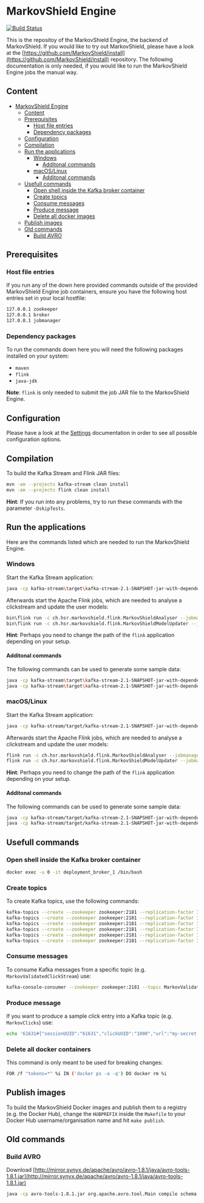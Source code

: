 # MarkovShield Engine

[![Build Status](https://travis-ci.org/MarkovShield/architecture_prototype.svg?branch=develop)](https://travis-ci.org/MarkovShield/architecture_prototype)

This is the repositoy of the MarkovShield Engine, the backend of MarkovShield. If you would like to try out MarkovShield, please have a look at the [https://github.com/MarkovShield/install](https://github.com/MarkovShield/install) repository. The following documentation is only needed, if you would like to run the MarkovShield Engine jobs the manual way.

## Content
* [MarkovShield Engine](#markovshield-engine)
	* [Content](#content)
	* [Prerequisites](#prerequisites)
		* [Host file entries](#host-file-entries)
		* [Dependency packages](#dependency-packages)
	* [Configuration](#configuration)
	* [Compilation](#compilation)
	* [Run the applications](#run-the-applications)
		* [Windows](#windows)
			* [Additonal commands](#additonal-commands)
		* [macOS/Linux](#macoslinux)
			* [Additonal commands](#additonal-commands)
	* [Usefull commands](#usefull-commands)
		* [Open shell inside the Kafka broker container](#open-shell-inside-the-kafka-broker-container)
		* [Create topics](#create-topics)
		* [Consume messages](#consume-messages)
		* [Produce message](#produce-message)
		* [Delete all docker images](#delete-all-docker-images)
	* [Publish images](#publish-images)
	* [Old commands](#old-commands)
		* [Build AVRO](#build-avro)


## Prerequisites

### Host file entries
If you run any of the down here provided commands outside of the provided MarkovShield Engine job containers, ensure you have the following host entries set in your local hostfile:
```bash
127.0.0.1 zookeeper
127.0.0.1 broker
127.0.0.1 jobmanager
```

### Dependency packages
To run the commands down here you will need the following packages installed on your system:

*  `maven`
*  `flink`
*  `java-jdk`

**Note**: `flink` is only needed to submit the job JAR file to the MarkovShield Engine.

## Configuration
Please have a look at the [Settings](documentations/SETTINGS.md) documentation in order to see all possible configuration options.

## Compilation
To build the Kafka Stream and Flink JAR files:
```bash
mvn -am --projects kafka-stream clean install
mvn -am --projects flink clean install
```
**Hint**: If you run into any problems, try to run these commands with the parameter `-DskipTests`.

## Run the applications
Here are the commands listed which are needed to run the MarkovShield Engine.

### Windows
Start the Kafka Stream application:
```bash
java -cp kafka-stream\target\kafka-stream-2.1-SNAPSHOT-jar-with-dependencies.jar ch.hsr.markovshield.kafkastream.application.MarkovShieldClickstreams
```

Afterwards start the Apache Flink jobs, which are needed to analyse a clickstream and update the user models:
```bash
bin\flink run -c ch.hsr.markovshield.flink.MarkovShieldAnalyser --jobmanager jobmanager:6123 C:\Users\<USER>\Documents\architecture_prototype\flink\target\flink-2.1-SNAPSHOT-jar-with-dependencies.jar
bin\flink run -c ch.hsr.markovshield.flink.MarkovShieldModelUpdater --jobmanager jobmanager:6123 C:\Users\<USER>\Documents\architecture_prototype\flink\target\flink-2.1-SNAPSHOT-jar-with-dependencies.jar
```
**Hint**: Perhaps you need to change the path of the `flink` application depending on your setup.

#### Additonal commands
The following commands can be used to generate some sample data:
```bash
java -cp kafka-stream\target\kafka-stream-2.1-SNAPSHOT-jar-with-dependencies.jar ch.hsr.markovshield.kafkastream.development_tools.generators.MarkovModelGenerator
java -cp kafka-stream\target\kafka-stream-2.1-SNAPSHOT-jar-with-dependencies.jar ch.hsr.markovshield.kafkastream.development_tools.generators.MarkovClickAndLoginGenerator
```

### macOS/Linux
Start the Kafka Stream application:
```bash
java -cp kafka-stream/target/kafka-stream-2.1-SNAPSHOT-jar-with-dependencies.jar ch.hsr.markovshield.kafkastream.application.MarkovShieldClickstreams
```

Afterwards start the Apache Flink jobs, which are needed to analyse a clickstream and update the user models:
```bash
flink run -c ch.hsr.markovshield.flink.MarkovShieldAnalyser --jobmanager jobmanager:6123 flink/target/flink-2.1-SNAPSHOT-jar-with-dependencies.jar
flink run -c ch.hsr.markovshield.flink.MarkovShieldModelUpdater --jobmanager jobmanager:6123 flink/target/flink-2.1-SNAPSHOT-jar-with-dependencies.jar
```
**Hint**: Perhaps you need to change the path of the `flink` application depending on your setup.

#### Additonal commands
The following commands can be used to generate some sample data:
```bash
java -cp kafka-stream/target/kafka-stream-2.1-SNAPSHOT-jar-with-dependencies.jar ch.hsr.markovshield.kafkastream.development_tools.generators.MarkovModelGenerator
java -cp kafka-stream/target/kafka-stream-2.1-SNAPSHOT-jar-with-dependencies.jar ch.hsr.markovshield.kafkastream.development_tools.generators.MarkovClickAndLoginGenerator
```

## Usefull commands

### Open shell inside the Kafka broker container
```bash
docker exec -u 0 -it deployment_broker_1 /bin/bash
```
### Create topics
To create Kafka topics, use the following commands:
```bash
kafka-topics --create --zookeeper zookeeper:2181 --replication-factor 1 --partitions 1 --topic MarkovLogins
kafka-topics --create --zookeeper zookeeper:2181 --replication-factor 1 --partitions 1 --topic MarkovClicks
kafka-topics --create --zookeeper zookeeper:2181 --replication-factor 1 --partitions 1 --topic MarkovUserModels
kafka-topics --create --zookeeper zookeeper:2181 --replication-factor 1 --partitions 1 --topic MarkovClickStreams
kafka-topics --create --zookeeper zookeeper:2181 --replication-factor 1 --partitions 1 --topic MarkovClickStreamAnalysis
kafka-topics --create --zookeeper zookeeper:2181 --replication-factor 1 --partitions 1 --topic MarkovValidatedClickStream
```

### Consume messages
To consume Kafka messages from a specific topic (e.g. `MarkovValidatedClickStream`) use:
```bash
kafka-console-consumer --zookeeper zookeeper:2181 --topic MarkovValidatedClickStream --from-beginning --property print.key=true
```

### Produce message
If you want to produce a sample click entry into a Kafka topic (e.g. `MarkovClicks`) use:
```bash
echo '61631#{"sessionUUID":"61631","clickUUID":"1000","url":"my-secret-url","urlRiskLevel":2,"timeStamp":1495602498740,"validationRequired":true}' | kafka-console-producer --broker-list localhost:9092 --topic MarkovClicks --property "parse.key=true" --property "key.separator=#";
```

### Delete all docker containers
This command is only meant to be used for breaking changes:
```bash
FOR /f "tokens=*" %i IN ('docker ps -a -q') DO docker rm %i
```

## Publish images
To build the MarkovShield Docker images and publish them to a registry (e.g. the Docker Hub), change the `HUBPREFIX` inside the `Makefile` to your Docker Hub username/organisation name and hit `make publish`.

## Old commands

### Build AVRO
Download [http://mirror.synyx.de/apache/avro/avro-1.8.1/java/avro-tools-1.8.1.jar](http://mirror.synyx.de/apache/avro/avro-1.8.1/java/avro-tools-1.8.1.jar)
```bash
java -cp avro-tools-1.8.1.jar org.apache.avro.tool.Main compile schema TypeReuseTest.avsc CompoundSubTypeExtended.avsc DirWithOtherAvscFiles OutputDir
```
